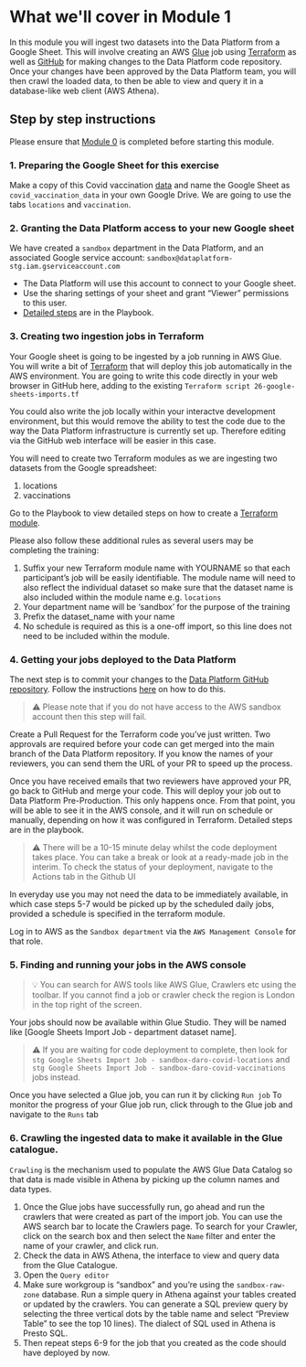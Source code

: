 # What we'll cover in Module 1

In this module you will ingest two datasets into the Data Platform from a Google Sheet. This will involve creating an AWS [Glue](https://lbhackney-it.github.io/Data-Platform-Playbook/glossary/#glue) job using [Terraform](https://lbhackney-it.github.io/Data-Platform-Playbook/glossary/#terraform) as well as [GitHub](https://lbhackney-it.github.io/Data-Platform-Playbook/glossary/#github) for making changes to the Data Platform code repository. Once your changes have been approved by the Data Platform team, you will then crawl the loaded data, to then be able to view and query it in a database-like web client (AWS Athena).


## Step by step instructions

Please ensure that [Module 0](https://playbook.hackney.gov.uk/Data-Platform-Playbook/playbook/training-modules/Module-0) is completed before starting this module.

### 1. Preparing the Google Sheet for this exercise
Make a copy of this Covid vaccination [data](https://docs.google.com/spreadsheets/d/1-ZNoQGu0LGlaKYDBWD8MUo8hqfcnE5YbgCXVz2MUxSw/edit#gid=2146898708) and name the Google Sheet as `covid_vaccination_data` in your own Google Drive. We are going to use the tabs `locations` and `vaccination`.


### 2. Granting the Data Platform access to your new Google sheet
We have created a `sandbox` department in the Data Platform, and an associated Google service account: `sandbox@dataplatform-stg.iam.gserviceaccount.com`
- The Data Platform will use this account to connect to your Google sheet. 
- Use the sharing settings of your sheet and grant “Viewer” permissions to this user.
- [Detailed steps](https://playbook.hackney.gov.uk/Data-Platform-Playbook/playbook/ingesting-data/google-sheets-import#preparing-a-google-sheet-for-ingestion) are in the Playbook.


### 3. Creating two ingestion jobs in Terraform
Your Google sheet is going to be ingested by a job running in AWS Glue. You will write a bit of [Terraform](https://lbhackney-it.github.io/Data-Platform-Playbook/glossary/#terraform) that will deploy this job automatically in the AWS environment. You are going to write this code directly in your web browser in GitHub here, adding to the existing `Terraform script 26-google-sheets-imports.tf`

You could also write the job locally within your interactve development environment, but this would remove the ability to test the code due to the way the Data Platform infrastructure is currently set up. Therefore editing via the GitHub web interface will be easier in this case. 

You will need to create two Terraform modules as we are ingesting two datasets from the Google spreadsheet:
1. locations
2. vaccinations

Go to the Playbook to view detailed steps on how to create a [Terraform module](https://playbook.hackney.gov.uk/Data-Platform-Playbook/playbook/ingesting-data/google-sheets-import#setting-up-the-aws-glue-job).

Please also follow these additional rules as several users may be completing the training:
1. Suffix your new Terraform module name with YOURNAME so that each participant’s job will be easily identifiable. The module name will need to also reflect the individual dataset so make sure that the dataset name is also included within the module name e.g. `locations`
2. Your department name will be ‘sandbox’ for the purpose of the training
3. Prefix the dataset_name with your name
4. No schedule is required as this is a one-off import, so this line does not need to be included within the module.


### 4. Getting your jobs deployed to the Data Platform
The next step is to commit your changes to the [Data Platform GitHub repository](https://github.com/LBHackney-IT/Data-Platform). Follow the instructions [here](https://playbook.hackney.gov.uk/Data-Platform-Playbook/playbook/getting-set-up/using-github#committing-your-changes-to-the-data-platform-project) on how to do this.

> :warning: Please note that if you do not have access to the AWS sandbox account then this step will fail.

Create a Pull Request for the Terraform code you’ve just written. Two approvals are required before your code can get merged into the main branch of the Data Platform repository. If you know the names of your reviewers, you can send them the URL of your PR to speed up the process. 

Once you have received emails that two reviewers have approved your PR, go back to GitHub and merge your code. This will deploy your job out to Data Platform Pre-Production. This only happens once. From that point, you will be able to see it in the AWS console, and it will run on schedule or manually, depending on how it was configured in Terraform.
Detailed steps are in the playbook.

>:warning: There will be a 10-15 minute delay whilst the code deployment takes place. You can take a break or look at a ready-made job in the interim. To check the status of your deployment, navigate to the Actions tab in the Github UI

In everyday use you may not need the data to be immediately available, in which case steps 5-7 would be picked up by the scheduled daily jobs, provided a schedule is specified in the terraform module. 

Log in to AWS as the `Sandbox department` via the `AWS Management Console` for that role.


### 5. Finding and running your jobs in the AWS console

>:bulb: You can search for AWS tools like AWS Glue, Crawlers etc using the toolbar. If you cannot find a job or crawler check the region is London in the top right of the screen.

Your jobs should now be available within Glue Studio. They will be named like [Google Sheets Import Job - department dataset name].

>:warning: If you are waiting for code deployment to complete, then look for `stg Google Sheets Import Job - sandbox-daro-covid-locations` and `stg Google Sheets Import Job - sandbox-daro-covid-vaccinations` jobs instead.

Once you have selected a Glue job, you can run it by clicking `Run job` 
To monitor the progress of your Glue job run, click through to the Glue job and navigate to the `Runs` tab


### 6. Crawling the ingested data to make it available in the Glue catalogue. 
`Crawling` is the mechanism used to populate the AWS Glue Data Catalog so that data is made visible in Athena by picking up the column names and data types. 

1. Once the Glue jobs have successfully run, go ahead and run the crawlers that were created as part of the import job. You can use the AWS search bar to locate the Crawlers page. To search for your Crawler, click on the search box and then select the `Name` filter and enter the name of your crawler, and click run.
2. Check the data in AWS Athena, the interface to view and query data from the Glue Catalogue.
3. Open the `Query editor`
4. Make sure workgroup is “sandbox” and you’re using the `sandbox-raw-zone` database. Run a simple query in Athena against your tables created or updated by the crawlers. You can generate a SQL preview query by selecting the three vertical dots by the table name and select “Preview Table” to see the top 10 lines). The dialect of SQL used in Athena is Presto SQL.
5. Then repeat steps 6-9 for the job that you created as the code should have deployed by now.
